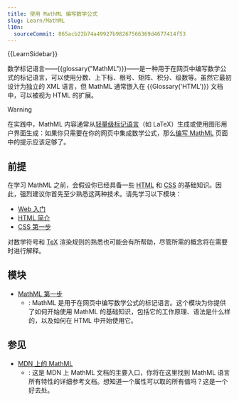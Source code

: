```yaml
---
title: 使用 MathML 编写数学公式
slug: Learn/MathML
l10n:
  sourceCommit: 865acb22b74a49927b98267566369d4677414f53
---
```


{{LearnSidebar}}

数学标记语言——{{glossary("MathML")}}——是一种用于在网页中编写数学公式的标记语言，可以使用分数、上下标、根号、矩阵、积分、级数等。虽然它最初设计为独立的 XML 语言，但 MathML 通常嵌入在 {{Glossary('HTML')}} 文档中，可以被视为 HTML 的扩展。

> [!WARNING]
> 在实践中，MathML 内容通常从[轻量级标记语言](https://zh.wikipedia.org/wiki/轻量级标记语言)（如 LaTeX）生成或使用图形用户界面生成：如果你只需要在你的网页中集成数学公式，那么[编写 MathML](/zh-CN/docs/Web/MathML/Authoring) 页面中的提示应该足够了。

## 前提

在学习 MathML 之前，会假设你已经具备一些 [HTML](/zh-CN/docs/Learn/HTML) 和 [CSS](/zh-CN/docs/Learn/CSS) 的基础知识。因此，强烈建议你首先至少熟悉这两种技术。请先学习以下模块：

- [Web 入门](/zh-CN/docs/Learn/Getting_started_with_the_web)
- [HTML 简介](/zh-CN/docs/Learn/HTML/Introduction_to_HTML)
- [CSS 第一步](/zh-CN/docs/Learn/CSS/First_steps)

对数学符号和 [TeX](https://zh.wikipedia.org/wiki/TeX) 渲染规则的熟悉也可能会有所帮助，尽管所需的概念将在需要时进行解释。

## 模块

- [MathML 第一步](/zh-CN/docs/Learn/MathML/First_steps)
  - : MathML 是用于在网页中编写数学公式的标记语言。这个模块为你提供了如何开始使用 MathML 的基础知识，包括它的工作原理、语法是什么样的，以及如何在 HTML 中开始使用它。

## 参见

- [MDN 上的 MathML](/zh-CN/docs/Web/MathML)
  - : 这是 MDN 上 MathML 文档的主要入口，你将在这里找到 MathML 语言所有特性的详细参考文档。想知道一个属性可以取的所有值吗？这是一个好去处。
